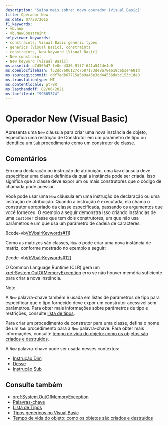 ```yaml
---
description: 'Saiba mais sobre: novo operador (Visual Basic)'
title: Operador New
ms.date: 07/20/2015
f1_keywords:
- vb.new
- vb.NewConstraint
helpviewer_keywords:
- constraints, Visual Basic generic types
- generics [Visual Basic], constraints
- constraints, New keyword [Visual Basic]
- New constraint
- New keyword [Visual Basic]
ms.assetid: d7d566d7-fe0e-4336-91f7-641a542de4d0
ms.openlocfilehash: f52dd7606127c7587173de8a78e618ceb3e4681d
ms.sourcegitcommit: ddf7edb67715a5b9a45e3dd44536dabc153c1de0
ms.translationtype: MT
ms.contentlocale: pt-BR
ms.lasthandoff: 02/06/2021
ms.locfileid: "99665374"
---
```

# <a name="new-operator-visual-basic"></a>Operador New (Visual Basic)

Apresenta uma `New` cláusula para criar uma nova instância de objeto, especifica uma restrição de Construtor em um parâmetro de tipo ou identifica um `Sub` procedimento como um construtor de classe.

## <a name="remarks"></a>Comentários

Em uma declaração ou instrução de atribuição, uma `New` cláusula deve especificar uma classe definida da qual a instância pode ser criada. Isso significa que a classe deve expor um ou mais construtores que o código de chamada pode acessar.

Você pode usar uma `New` cláusula em uma instrução de declaração ou uma instrução de atribuição. Quando a instrução é executada, ela chama o construtor apropriado da classe especificada, passando os argumentos que você forneceu. O exemplo a seguir demonstra isso criando instâncias de uma `Customer` classe que tem dois construtores, um que não usa parâmetros e um que usa um parâmetro de cadeia de caracteres:

[!code-vb[VbVbalrKeywords#11](~/samples/snippets/visualbasic/VS_Snippets_VBCSharp/VbVbalrKeywords/VB/Class6.vb#11)]

Como as matrizes são classes, `New` o pode criar uma nova instância de matriz, conforme mostrado no exemplo a seguir:

[!code-vb[VbVbalrKeywords#12](~/samples/snippets/visualbasic/VS_Snippets_VBCSharp/VbVbalrKeywords/VB/Class6.vb#12)]

O Common Language Runtime (CLR) gera um <xref:System.OutOfMemoryException> erro se não houver memória suficiente para criar a nova instância.

> [!NOTE]
> A `New` palavra-chave também é usada em listas de parâmetros de tipo para especificar que o tipo fornecido deve expor um construtor acessível sem parâmetros. Para obter mais informações sobre parâmetros de tipo e restrições, consulte [lista de tipos](../statements/type-list.md).

Para criar um procedimento de construtor para uma classe, defina o nome de um `Sub` procedimento para a `New` palavra-chave. Para obter mais informações, consulte [tempo de vida do objeto: como os objetos são criados e destruídos](../../programming-guide/language-features/objects-and-classes/object-lifetime-how-objects-are-created-and-destroyed.md).

A `New` palavra-chave pode ser usada nesses contextos:

- [Instrução Dim](../statements/dim-statement.md)
- [Desse](../statements/of-clause.md)
- [Instrução Sub](../statements/sub-statement.md)

## <a name="see-also"></a>Consulte também

- <xref:System.OutOfMemoryException>
- [Palavras-chave](../keywords/index.md)
- [Lista de Tipos](../statements/type-list.md)
- [Tipos genéricos no Visual Basic](../../programming-guide/language-features/data-types/generic-types.md)
- [Tempo de vida do objeto: como os objetos são criados e destruídos](../../programming-guide/language-features/objects-and-classes/object-lifetime-how-objects-are-created-and-destroyed.md)
